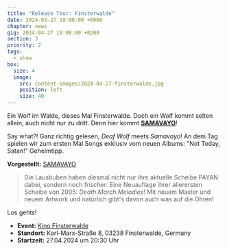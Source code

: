 ```yaml
---
title: "Release Tour: Finsterwalde"
date: 2024-03-27 19:00:00 +0000
chapter: news
gig: 2024-04-27 19:00:00 +0200
section: 3
priority: 2
tags:
  - show
box:
  size: 4
  image:
    src: content-images/2024-04-27-finsterwalde.jpg
    position: left
    size: 40
---
```


Ein Wolf im Walde, dieses Mal Finsterwalde.
Doch ein Wolf kommt selten allein, auch nicht nur zu dritt.
Denn hier kommt **[SAMAVAYO](https://samavayo.bandcamp.com/)**!

Say what?!
Ganz richtig gelesen, _Deaf Wolf_ meets _Samavayo_!
An dem Tag spielen wir zum ersten Mal Songs exklusiv vom neuen Albums: "Not Today, Satan!"
Geheimtipp.


**Vorgestellt:** [SAMAVAYO](https://samavayo.bandcamp.com/)

> Die Lausbuben haben diesmal nicht nur ihre aktuelle Scheibe PAYAN dabei, sondern noch frischer:
> Eine Neuauflage ihrer allerersten Scheibe von 2005: _Death.March.Melodies_!
> Mit neuem Master und neuem Artwork und natürlich gibt's davon auch was auf die Ohren!


Los gehts!
* **Event:** [Kino Finsterwalde](https://www.facebook.com/events/1312960419376413/)
* **Standort:** Karl-Marx-Straße 8, 03238 Finsterwalde, Germany
* **Startzeit:** 27.04.2024 um 20:30 Uhr
